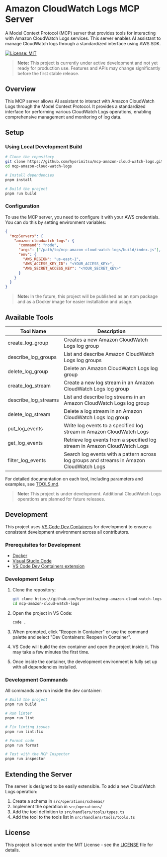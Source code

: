 # Amazon CloudWatch Logs MCP Server

A Model Context Protocol (MCP) server that provides tools for interacting with Amazon CloudWatch Logs services. This server enables AI assistant to manage CloudWatch logs through a standardized interface using AWS SDK.

[![License: MIT](https://img.shields.io/badge/License-MIT-yellow.svg)](https://opensource.org/licenses/MIT)

> **Note:** This project is currently under active development and not yet ready for production use. Features and APIs may change significantly before the first stable release.

## Overview

This MCP server allows AI assistant to interact with Amazon CloudWatch Logs through the Model Context Protocol. It provides a standardized interface for performing various CloudWatch Logs operations, enabling comprehensive management and monitoring of log data.

## Setup

### Using Local Development Build

```bash
# Clone the repository
git clone https://github.com/hyorimitsu/mcp-amazon-cloud-watch-logs.git
cd mcp-amazon-cloud-watch-logs

# Install dependencies
pnpm install

# Build the project
pnpm run build
```

### Configuration

To use the MCP server, you need to configure it with your AWS credentials. You can do this by setting environment variables:

```json
{
  "mcpServers": {
    "amazon-cloudwatch-logs": {
      "command": "node",
      "args": ["/path/to/mcp-amazon-cloud-watch-logs/build/index.js"],
      "env": {
        "AWS_REGION": "us-east-1",
        "AWS_ACCESS_KEY_ID": "<YOUR_ACCESS_KEY>",
        "AWS_SECRET_ACCESS_KEY": "<YOUR_SECRET_KEY>"
      }
    }
  }
}
```

> **Note:** In the future, this project will be published as an npm package and as a Docker image for easier installation and usage.

## Available Tools

| Tool Name            | Description                                                                              |
| -------------------- | ---------------------------------------------------------------------------------------- |
| create_log_group     | Creates a new Amazon CloudWatch Logs log group                                           |
| describe_log_groups  | List and describe Amazon CloudWatch Logs log groups                                      |
| delete_log_group     | Delete an Amazon CloudWatch Logs log group                                               |
| create_log_stream    | Create a new log stream in an Amazon CloudWatch Logs log group                           |
| describe_log_streams | List and describe log streams in an Amazon CloudWatch Logs log group                     |
| delete_log_stream    | Delete a log stream in an Amazon CloudWatch Logs log group                               |
| put_log_events       | Write log events to a specified log stream in Amazon CloudWatch Logs                     |
| get_log_events       | Retrieve log events from a specified log stream in Amazon CloudWatch Logs                |
| filter_log_events    | Search log events with a pattern across log groups and streams in Amazon CloudWatch Logs |

For detailed documentation on each tool, including parameters and examples, see [TOOLS.md](https://github.com/hyorimitsu/mcp-amazon-cloud-watch-logs/blob/main/TOOLS.md).

> **Note:** This project is under development. Additional CloudWatch Logs operations are planned for future releases.

## Development

This project uses [VS Code Dev Containers](https://code.visualstudio.com/docs/devcontainers/containers) for development to ensure a consistent development environment across all contributors.

### Prerequisites for Development

- [Docker](https://www.docker.com/products/docker-desktop/)
- [Visual Studio Code](https://code.visualstudio.com/)
- [VS Code Dev Containers extension](https://marketplace.visualstudio.com/items?itemName=ms-vscode-remote.remote-containers)

### Development Setup

1. Clone the repository:

   ```bash
   git clone https://github.com/hyorimitsu/mcp-amazon-cloud-watch-logs.git
   cd mcp-amazon-cloud-watch-logs
   ```

2. Open the project in VS Code:

   ```bash
   code .
   ```

3. When prompted, click "Reopen in Container" or use the command palette and select "Dev Containers: Reopen in Container".

4. VS Code will build the dev container and open the project inside it. This may take a few minutes the first time.

5. Once inside the container, the development environment is fully set up with all dependencies installed.

### Development Commands

All commands are run inside the dev container:

```bash
# Build the project
pnpm run build

# Run linter
pnpm run lint

# Fix linting issues
pnpm run lint:fix

# Format code
pnpm run format

# Test with the MCP Inspector
pnpm run inspector
```

## Extending the Server

The server is designed to be easily extensible. To add a new CloudWatch Logs operation:

1. Create a schema in `src/operations/schemas/`
2. Implement the operation in `src/operations/`
3. Add the tool definition to `src/handlers/tools/types.ts`
4. Add the tool to the tools list in `src/handlers/tools/tools.ts`

## License

This project is licensed under the MIT License - see the [LICENSE](LICENSE) file for details.
